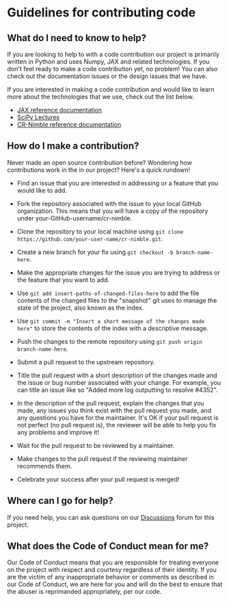# Guidelines for contributing code

## What do I need to know to help?

If you are looking to help to with a code contribution our project is primarily written in Python 
and uses Numpy, JAX and related technologies. 
If you don't feel ready to make a code contribution yet, no problem! 
You can also check out the documentation issues 
or the design issues that we have.

If you are interested in making a code contribution 
and would like to learn more about the technologies that we use, 
check out the list below.

* [JAX reference documentation](https://jax.readthedocs.io/en/latest/)
* [SciPy Lectures](https://scipy-lectures.org/)
* [CR-Nimble reference documentation](https://carnotresearch.github.io/cr-nimble/)

## How do I make a contribution?

Never made an open source contribution before? Wondering how contributions work in the in our project? Here's a quick rundown!

* Find an issue that you are interested in addressing or a feature that you would like to add.

* Fork the repository associated with the issue to your local GitHub organization. 
  This means that you will have a copy of the repository under your-GitHub-username/cr-nimble.

* Clone the repository to your local machine using 
  `git clone https://github.com/your-user-name/cr-nimble.git`.

* Create a new branch for your fix using `git checkout -b branch-name-here`.

* Make the appropriate changes for the issue you are trying to address or the feature that you want to add.

* Use `git add insert-paths-of-changed-files-here` to add the file contents of the changed files to the 
  "snapshot" git uses to manage the state of the project, also known as the index.

* Use `git commit -m "Insert a short message of the changes made here"` to store the contents of the index with a descriptive message.

* Push the changes to the remote repository using `git push origin branch-name-here`.

* Submit a pull request to the upstream repository.

* Title the pull request with a short description of the changes made and the issue or bug number associated with your change. 
  For example, you can title an issue like so "Added more log outputting to resolve #4352".

* In the description of the pull request, explain the changes that you made, any issues you think exist 
  with the pull request you made, and any questions you have for the maintainer. 
  It's OK if your pull request is not perfect (no pull request is), the reviewer will be able to help you 
  fix any problems and improve it!

* Wait for the pull request to be reviewed by a maintainer.

* Make changes to the pull request if the reviewing maintainer recommends them.

* Celebrate your success after your pull request is merged!

## Where can I go for help?

If you need help, you can ask questions on our [Discussions](https://github.com/carnotresearch/cr-nimble/discussions) forum for this project.

## What does the Code of Conduct mean for me?

Our Code of Conduct means that you are responsible for treating everyone 
on the project with respect and courtesy regardless of their identity. 
If you are the victim of any inappropriate behavior or 
comments as described in our Code of Conduct, 
we are here for you and will do the best to ensure that 
the abuser is reprimanded appropriately, per our code.
